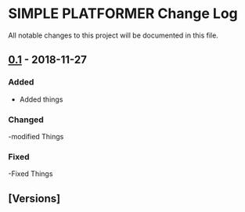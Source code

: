 # SIMPLE PLATFORMER Change Log

All notable changes to this project will be documented in this file.

## [0.1] - 2018-11-27
### Added
- Added things

### Changed
-modified Things

### Fixed
-Fixed Things

## [Versions]
[0.1]: https://github.com/InsaneFury/flappybird/compare/v0.1...v0.3